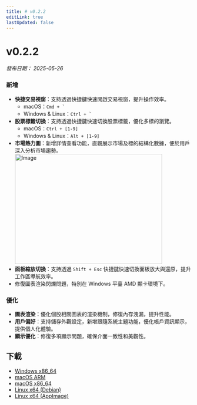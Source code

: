 ```yaml
---
title: # v0.2.2
editLink: true
lastUpdated: false
---
```


# v0.2.2 

_發布日期： 2025-05-26_

### 新增

- **快捷交易視窗**：支持透過快捷鍵快速開啟交易視窗，提升操作效率。
  - macOS：``` Cmd + ` ```
  - Windows & Linux：``` Ctrl + ` ```
- **股票標籤切換**：支持透過快捷鍵快速切換股票標籤，優化多標的瀏覽。
  - macOS：`Ctrl + [1-9]`
  - Windows & Linux：`Alt + [1-9]`
- **市場熱力圖**：新增詳情查看功能，直觀展示市場及標的結構化數據，便於用戶深入分析市場趨勢。
  <img src="https://assets.lbctrl.com/uploads/4022f6f0-dc8d-4b90-ae02-8a51714acd7e/scr-20250526-rcsh.png" alt="Image" width="400" height="300">
- **面板縮放切換**：支持透過 `Shift + Esc` 快捷鍵快速切換面板放大與還原，提升工作區導航效率。
- 修復圖表渲染閃爍問題，特別在 Windows 平臺 AMD 顯卡環境下。

### 優化

- **圖表渲染**：優化個股相關圖表的渲染機制，修復內存洩漏，提升性能。
- **用戶偏好**：支持儲存外觀設定，新增跟隨系統主題功能，優化帳戶資訊顯示，提供個人化體驗。
- **顯示優化**：修復多項顯示問題，確保介面一致性和美觀性。

## 下載

- [Windows x86_64](https://assets.lbkrs.com/github/release/longbridge-desktop/stable/longbridge-v0.2.2-windows-x86_64.exe)
- [macOS ARM](https://assets.lbkrs.com/github/release/longbridge-desktop/stable/longbridge-v0.2.2-macos-aarch64.dmg)
- [macOS x86_64](https://assets.lbkrs.com/github/release/longbridge-desktop/stable/longbridge-v0.2.2-macos-x86_64.dmg)
- [Linux x64 (Debian)](https://assets.lbkrs.com/github/release/longbridge-desktop/stable/longbridge-v0.2.2-linux-x86_64.deb)
- [Linux x64 (AppImage)](https://assets.lbkrs.com/github/release/longbridge-desktop/stable/longbridge-v0.2.2-linux-x86_64.AppImage)